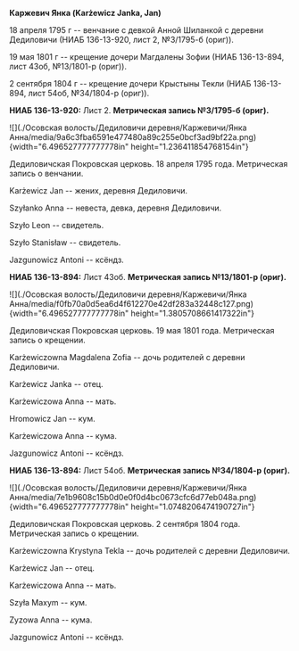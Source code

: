 **Каржевич Янка (Karżewicz Janka, Jan)**

18 апреля 1795 г -- венчание с девкой Анной Шиланкой с деревни
Дедиловичи (НИАБ 136-13-920, лист 2, №3/1795-б (ориг)).

19 мая 1801 г -- крещение дочери Магдалены Зофии (НИАБ 136-13-894, лист
43об, №13/1801-р (ориг)).

2 сентября 1804 г -- крещение дочери Крыстыны Текли (НИАБ 136-13-894,
лист 54об, №34/1804-р (ориг)).

**НИАБ 136-13-920:** Лист 2. **Метрическая запись №3/1795-б (ориг).**

![](./Осовская волость/Дедиловичи деревня/Каржевичи/Янка Анна/media/9a6c3fba6591e477480a89c255e0bcf3ad9bf22a.png){width="6.496527777777778in"
height="1.236411854768154in"}

Дедиловичская Покровская церковь. 18 апреля 1795 года. Метрическая
запись о венчании.

Karżewicz Jan -- жених, деревня Дедиловичи.

Szyłanko Anna -- невеста, девка, деревня Дедиловичи.

Szyło Leon -- свидетель.

Szyło Stanisław -- свидетель.

Jazgunowicz Antoni -- ксёндз.

**НИАБ 136-13-894:** Лист 43об. **Метрическая запись №13/1801-р
(ориг).**

![](./Осовская волость/Дедиловичи деревня/Каржевичи/Янка Анна/media/f0fb70a0d5ea6d4f612270e42df283a32448c127.png){width="6.496527777777778in"
height="1.3805708661417322in"}

Дедиловичская Покровская церковь. 19 мая 1801 года. Метрическая запись о
крещении.

Karżewiczowna Magdalena Zofia -- дочь родителей с деревни Дедиловичи.

Karżewicz Janka -- отец.

Karżewiczowa Anna -- мать.

Hromowicz Jan -- кум.

Karżewiczowa Anna -- кума.

Jazgunowicz Antoni -- ксёндз.

**НИАБ 136-13-894:** Лист 54об. **Метрическая запись №34/1804-р
(ориг).**

![](./Осовская волость/Дедиловичи деревня/Каржевичи/Янка Анна/media/7e1b9608c15b0d0e0f0d4bc0673cfc6d77eb048a.png){width="6.496527777777778in"
height="1.0748206474190727in"}

Дедиловичская Покровская церковь. 2 сентября 1804 года. Метрическая
запись о крещении.

Karżewiczowna Krystyna Tekla -- дочь родителей с деревни Дедиловичи.

Karżewicz Jan -- отец.

Karżewiczowa Anna -- мать.

Szyła Maxym -- кум.

Zyzowa Anna -- кума.

Jazgunowicz Antoni -- ксёндз.
